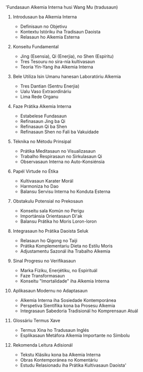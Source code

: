 'Fundasaun Alkemia Interna husi Wang Mu (tradusaun)

1. Introdusaun ba Alkemia Interna
   - Definisaun no Objetivu
   - Kontextu Istóriku iha Tradisaun Daoista
   - Relasaun ho Alkemia Esterna

2. Konseitu Fundamental
   - Jing (Esensia), Qi (Enerjia), no Shen (Espíritu)
   - Tres Tesouru no sira-nia kultivasaun
   - Teoria Yin-Yang iha Alkemia Interna

3. Bele Utiliza Isin Umanu hanesan Laboratóriu Alkemia
   - Tres Dantian (Sentru Enerjia)
   - Ualu Vaso Extraordináriu
   - Lima Rede Organu

4. Faze Prátika Alkemia Interna
   - Estabelese Fundasaun
   - Refinasaun Jing ba Qi
   - Refinasaun Qi ba Shen
   - Refinasaun Shen no Fali ba Vakuidade

5. Téknika no Métodu Prinsipal
   - Prátika Meditasaun no Visualizasaun
   - Trabalho Respirasaun no Sirkulasaun Qi
   - Observasaun Interna no Auto-Konsiénsia

6. Papél Virtude no Étika
   - Kultivasaun Karater Morál
   - Harmoniza ho Dao
   - Balansu Servisu Interna ho Konduta Esterna

7. Obstakulu Potensial no Prekosaun
   - Konseitu sala Komún no Perigu
   - Importánsia Orientasaun Di'ak
   - Balansu Prátika ho Moris Loron-loron

8. Integrasaun ho Prátika Daoista Seluk
   - Relasaun ho Qigong no Taiji
   - Prátika Komplementariu Dieta no Estilu Moris
   - Adjustamentu Sazonál iha Trabalho Alkemia

9. Sinal Progresu no Verifikasaun
   - Marka Fíziku, Enerjétiku, no Espirituál
   - Faze Transformasaun
   - Konseitu "Imortalidade" iha Alkemia Interna

10. Aplikasaun Modernu no Adaptasaun
    - Alkemia Interna iha Sosiedade Kontemporánea
    - Perspetiva Sientífika kona ba Prosesu Alkemia
    - Integrasaun Sabedoria Tradisionál ho Komprensaun Atuál

11. Glossáriu Termus Xave
    - Termus Xina ho Tradusaun Inglés
    - Esplikasaun Metáfora Alkemia Importante no Símbolu

12. Rekomenda Leitura Adisionál
    - Tekstu Klásiku kona ba Alkemia Interna
    - Obras Kontemporánea no Komentáriu
    - Estudu Relasionadu iha Prátika Kultivasaun Daoista'